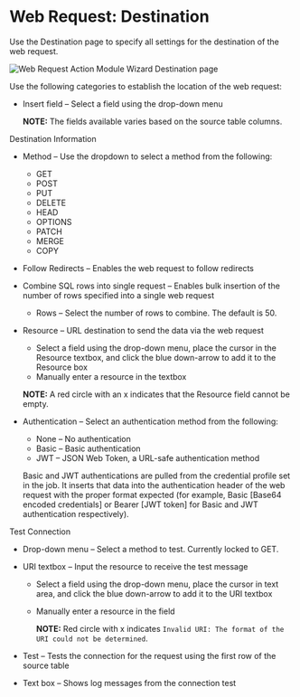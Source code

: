 # Web Request: Destination

Use the Destination page to specify all settings for the destination of the web request.

![Web Request Action Module Wizard Destination page](/img/product_docs/accessanalyzer/11.6/accessanalyzer/install/filesystemproxy/destination.webp)

Use the following categories to establish the location of the web request:

- Insert field – Select a field using the drop-down menu

    **NOTE:** The fields available varies based on the source table columns.

Destination Information

- Method – Use the dropdown to select a method from the following:

    - GET
    - POST
    - PUT
    - DELETE
    - HEAD
    - OPTIONS
    - PATCH
    - MERGE
    - COPY

- Follow Redirects – Enables the web request to follow redirects
- Combine SQL rows into single request – Enables bulk insertion of the number of rows specified into
  a single web request

    - Rows – Select the number of rows to combine. The default is 50.

- Resource – URL destination to send the data via the web request

    - Select a field using the drop-down menu, place the cursor in the Resource textbox, and click
      the blue down-arrow to add it to the Resource box
    - Manually enter a resource in the textbox

    **NOTE:** A red circle with an x indicates that the Resource field cannot be empty.

- Authentication – Select an authentication method from the following:

    - None – No authentication
    - Basic – Basic authentication
    - JWT – JSON Web Token, a URL-safe authentication method

    Basic and JWT authentications are pulled from the credential profile set in the job. It inserts
    that data into the authentication header of the web request with the proper format expected (for
    example, Basic [Base64 encoded credentials] or Bearer [JWT token] for Basic and JWT
    authentication respectively).

Test Connection

- Drop-down menu – Select a method to test. Currently locked to GET.
- URI textbox – Input the resource to receive the test message

    - Select a field using the drop-down menu, place the cursor in text area, and click the blue
      down-arrow to add it to the URI textbox
    - Manually enter a resource in the field

        **NOTE:** Red circle with x indicates
        `Invalid URI: The format of the URI could not be determined`.

- Test – Tests the connection for the request using the first row of the source table
- Text box – Shows log messages from the connection test
